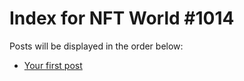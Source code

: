 # Index for NFT World #1014
Posts will be displayed in the order below:

- [Your first post](./001-first.md)

